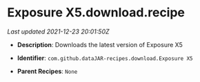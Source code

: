 # Exposure X5.download.recipe

_Last updated 2021-12-23 20:01:50Z_

- **Description**: Downloads the latest version of Exposure X5

- **Identifier**: `com.github.dataJAR-recipes.download.Exposure X5`

- **Parent Recipes**: `None`
